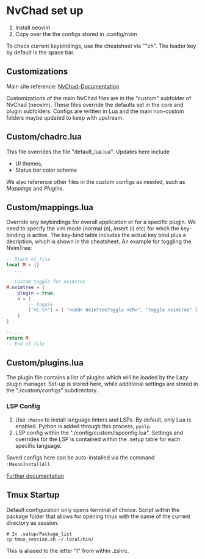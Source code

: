 # NvChad set up

1. Install neovim
2. Copy over the the configs stored in .config/nvim

To check current keybindings, use the cheatsheet via ""<leader>ch". The leader key by default is the space bar.

## Customizations

Main site reference: [NvChad-Documentation](https://nvchad.com/docs/config/walkthrough)

Customizations of the main NvChad files are in the "custom" subfolder of NvChad (neovim). These files override the defaults set in the core and plugin subfolders. Configs are written in Lua and the main non-custom folders maybe updated to keep with upstream.

## Custom/chadrc.lua 

This file overrides the file "default_lua.lua". Updates here include

- UI themes,
- Status bar color scheme

We also reference other files in the custom configs as needed, such as *Mappings* and *Plugins*.

## Custom/mappings.lua

Override any keybindings for overall application or for a specific plugin. We need to specify the vim mode (normal (n), insert (i) etc) for whch the key-binding is active. The key-bind table includes the actual key bind plus a decription, which is shown in the cheatsheet. An example for toggling the NvimTree:

```lua
-- Start of file
local M = {}
-- ... 

-- Custom toggle for nvimtree
M.nvimtree = {
    plugin = true,
    n = {
        -- toggle
        ["<C-t>"] = { "<cmd> NvimTreeToggle <CR>", "toggle nvimtree" },
    }
}

-- ...
return M
-- End of file
```

## Custom/plugins.lua 

The plugin file contains a list of plugins which will be loaded by the Lazy plugin manager. Set-up is stored here, while additional settings are stored in the "./custom/configs" subdirectory.

### LSP Config 

1. Use `:Mason` to install language linters and LSPs. By default, only Lua is enabled. Python is added through this process, `pyslp`. 
2. LSP config within the "./config/custom/lspconfig.lua". Settings and overrides for the LSP is contained within the .setup table for each specific language.

Saved configs here can be auto-installed via the command `:MasonInstallAll`.

[Further documentation](https://github.com/python-lsp/python-lsp-server/blob/develop/CONFIGURATION.md)

## Tmux Startup

Default configuration only opens terminal of choice. Script within the package folder that allows for opening tmux with the name of the current directory as session.

```shell
# In .setup/Package_list
cp tmux_session.sh ~/.local/bin/
```

This is aliased to the letter "t" from within .zshrc.
